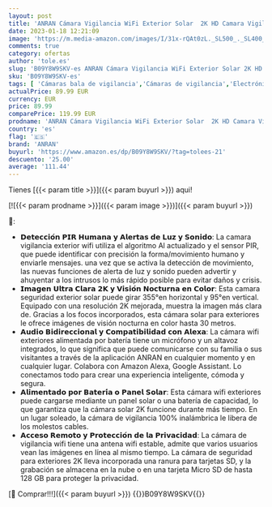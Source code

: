 ```yaml
---
layout: post
title: 'ANRAN Cámara Vigilancia WiFi Exterior Solar  2K HD Camara Vigilancia Exterior 360°  Detección de Movimiento AI  Visión Nocturna en Color  Alarma de Luz y Sonido  Compatible con Alexa  Q03 Pro Blanco'
date: 2023-01-18 12:21:09
image: 'https://m.media-amazon.com/images/I/31x-rQAt0zL._SL500_._SL400_.jpg'
comments: true
category: ofertas
author: 'tole.es'
slug: 'B09Y8W9SKV-es ANRAN Cámara Vigilancia WiFi Exterior Solar 2K HD Camara...'
sku: 'B09Y8W9SKV-es'
tags: [ 'Cámaras bala de vigilancia','Cámaras de vigilancia','Electrónica','Fotografía y videocámaras','alexa','anran','🇪🇸', ]
actualPrice: 89.99 EUR
currency: EUR
price: 89.99
comparePrice: 119.99 EUR
prodname: 'ANRAN Cámara Vigilancia WiFi Exterior Solar  2K HD Camara Vigilancia Exterior 360°  Detección de Movimiento AI  Visión Nocturna en Color  Alarma de Luz y Sonido  Compatible con Alexa  Q03 Pro Blanco'
country: 'es'
flag: '🇪🇸'
brand: 'ANRAN'
buyurl: 'https://www.amazon.es/dp/B09Y8W9SKV/?tag=tolees-21'
descuento: '25.00'
average: '111.44'
---
```


Tienes [{{< param title >}}]({{< param buyurl >}}) aqui!

[![{{< param prodname >}}]({{< param image >}})]({{< param buyurl >}})

🔎:

- 𝗗𝗲𝘁𝗲𝗰𝗰𝗶𝗼́𝗻 𝗣𝗜𝗥 𝗛𝘂𝗺𝗮𝗻𝗮 𝘆 𝗔𝗹𝗲𝗿𝘁𝗮𝘀 𝗱𝗲 𝗟𝘂𝘇 𝘆 𝗦𝗼𝗻𝗶𝗱𝗼: La camara vigilancia exterior wifi utiliza el algoritmo Al actualizado y el sensor PIR, que puede identificar con precisión la forma/movimiento humano y enviarle mensajes. una vez que se activa la detección de movimiento, las nuevas funciones de alerta de luz y sonido pueden advertir y ahuyentar a los intrusos lo más rápido posible para evitar daños y crisis.
- 𝗜𝗺𝗮𝗴𝗲𝗻 𝗨𝗹𝘁𝗿𝗮 𝗖𝗹𝗮𝗿𝗮 𝟮𝗞 𝘆 𝗩𝗶𝘀𝗶𝗼́𝗻 𝗡𝗼𝗰𝘁𝘂𝗿𝗻𝗮 𝗲𝗻 𝗖𝗼𝗹𝗼𝗿: Esta camara seguridad exterior solar puede girar 355°en horizontal y 95°en vertical. Equipado con una resolución 2K mejorada, muestra la imagen más clara de. Gracias a los focos incorporados, esta cámara solar para exteriores le ofrece imágenes de visión nocturna en color hasta 30 metros.
- 𝗔𝘂𝗱𝗶𝗼 𝗕𝗶𝗱𝗶𝗿𝗲𝗰𝗰𝗶𝗼𝗻𝗮𝗹 𝘆 𝗖𝗼𝗺𝗽𝗮𝘁𝗶𝗯𝗶𝗹𝗶𝗱𝗮𝗱 𝗰𝗼𝗻 𝗔𝗹𝗲𝘅𝗮: La cámara wifi exteriores alimentada por batería tiene un micrófono y un altavoz integrados, lo que significa que puede comunicarse con su familia o sus visitantes a través de la aplicación ANRAN en cualquier momento y en cualquier lugar. Colabora con Amazon Alexa, Google Assistant. Lo conectamos todo para crear una experiencia inteligente, cómoda y segura.
- 𝗔𝗹𝗶𝗺𝗲𝗻𝘁𝗮𝗱𝗼 𝗽𝗼𝗿 𝗕𝗮𝘁𝗲𝗿𝗶́𝗮 𝗼 𝗣𝗮𝗻𝗲𝗹 𝗦𝗼𝗹𝗮𝗿: Esta cámara wifi exteriores puede cargarse mediante un panel solar o una batería de capacidad, lo que garantiza que la cámara solar 2K funcione durante más tiempo. En un lugar soleado, la cámara de vigilancia 100% inalámbrica le libera de los molestos cables.
- 𝗔𝗰𝗰𝗲𝘀𝗼 𝗥𝗲𝗺𝗼𝘁𝗼 𝘆 𝗣𝗿𝗼𝘁𝗲𝗰𝗰𝗶𝗼́𝗻 𝗱𝗲 𝗹𝗮 𝗣𝗿𝗶𝘃𝗮𝗰𝗶𝗱𝗮𝗱: La cámara de vigilancia wifi tiene una antena wifi estable, admite que varios usuarios vean las imágenes en línea al mismo tiempo. La cámara de seguridad para exteriores 2K lleva incorporada una ranura para tarjetas SD, y la grabación se almacena en la nube o en una tarjeta Micro SD de hasta 128 GB para proteger la privacidad.

[🛒 Comprar!!!]({{< param buyurl >}})
{{<world>}}B09Y8W9SKV{{</world>}}
